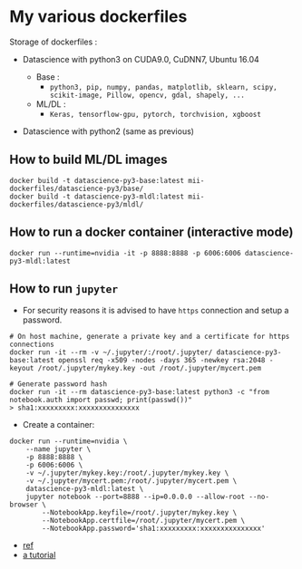 # My various dockerfiles

Storage of dockerfiles :

- Datascience with python3 on CUDA9.0, CuDNN7, Ubuntu 16.04  
  - Base :
    - `python3, pip, numpy, pandas, matplotlib, sklearn, scipy, scikit-image, Pillow, opencv, gdal, shapely, ...`
  - ML/DL :
    - `Keras, tensorflow-gpu, pytorch, torchvision, xgboost`

- Datascience with python2 (same as previous)

## How to build ML/DL images

```
docker build -t datascience-py3-base:latest mii-dockerfiles/datascience-py3/base/
docker build -t datascience-py3-mldl:latest mii-dockerfiles/datascience-py3/mldl/
```

## How to run a docker container (interactive mode)

```
docker run --runtime=nvidia -it -p 8888:8888 -p 6006:6006 datascience-py3-mldl:latest
```

## How to run `jupyter`

- For security reasons it is advised to have `https` connection and setup a password. 
```
# On host machine, generate a private key and a certificate for https connections
docker run -it --rm -v ~/.jupyter/:/root/.jupyter/ datascience-py3-base:latest openssl req -x509 -nodes -days 365 -newkey rsa:2048 -keyout /root/.jupyter/mykey.key -out /root/.jupyter/mycert.pem

# Generate password hash
docker run -it --rm datascience-py3-base:latest python3 -c "from notebook.auth import passwd; print(passwd())"
> sha1:xxxxxxxxx:xxxxxxxxxxxxxxx
```
- Create a container:

```
docker run --runtime=nvidia \
    --name jupyter \
    -p 8888:8888 \
    -p 6006:6006 \
    -v ~/.jupyter/mykey.key:/root/.jupyter/mykey.key \
    -v ~/.jupyter/mycert.pem:/root/.jupyter/mycert.pem \
    datascience-py3-mldl:latest \ 
    jupyter notebook --port=8888 --ip=0.0.0.0 --allow-root --no-browser \
        --NotebookApp.keyfile=/root/.jupyter/mykey.key \
        --NotebookApp.certfile=/root/.jupyter/mycert.pem \
        --NotebookApp.password='sha1:xxxxxxxxx:xxxxxxxxxxxxxxx'
```

- [ref](https://github.com/jupyter/docker-stacks/tree/master/datascience-notebook)
- [a tutorial](http://tuatini.me/part-2-how-to-setup-your-own-environment-for-deep-learning-for-remote/)
